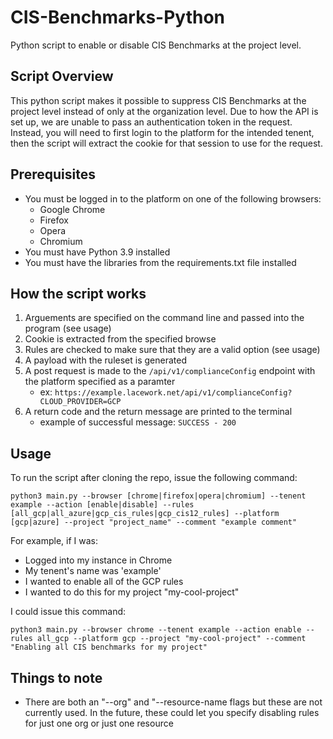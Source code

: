 # CIS-Benchmarks-Python
Python script to enable or disable CIS Benchmarks at the project level.

## Script Overview
This python script makes it possible to suppress CIS Benchmarks at the project level instead of only at the organization level. Due to how the API is set up, we are unable to pass an authentication token in the request. Instead, you will need to first login to the platform for the intended tenent, then the script will extract the cookie for that session to use for the request.

## Prerequisites
  
  -  You must be logged in to the platform on one of the following browsers:
      - Google Chrome
      - Firefox
      - Opera
      - Chromium
  - You must have Python 3.9 installed
  - You must have the libraries from the requirements.txt file installed

## How the script works
  1) Arguements are specified on the command line and passed into the program (see usage)
  2) Cookie is extracted from the specified browse
  3) Rules are checked to make sure that they are a valid option (see usage)
  4) A payload with the ruleset is generated
  5) A post request is made to the `/api/v1/complianceConfig` endpoint with the platform specified as a paramter
        - ex: `https://example.lacework.net/api/v1/complianceConfig?CLOUD_PROVIDER=GCP`
  6) A return code and the return message are printed to the terminal
        - example of successful message: `SUCCESS - 200`

## Usage
To run the script after cloning the repo, issue the following command:

`python3 main.py --browser [chrome|firefox|opera|chromium] --tenent example --action [enable|disable] --rules [all_gcp|all_azure|gcp_cis_rules|gcp_cis12_rules] --platform [gcp|azure] --project "project_name" --comment "example comment"`

For example, if I was:

- Logged into my instance in Chrome
- My tenent's name was 'example'
- I wanted to enable all of the GCP rules 
- I wanted to do this for my project "my-cool-project"

I could issue this command:

`python3 main.py --browser chrome --tenent example --action enable --rules all_gcp --platform gcp --project "my-cool-project" --comment "Enabling all CIS benchmarks for my project"`

## Things to note
- There are both an "--org" and "--resource-name flags but these are not currently used. In the future, these could let you specify disabling rules for just one org or just one resource
